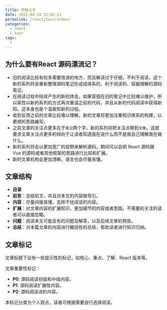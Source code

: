 ```yaml
---
title: 开始上手
date: 2022-04-14 22:02:21
permalink: /react/tour/index/
categories:
  - react
  - tour
tags:
  - 
---
```


## 为什么要有React 源码漂流记？

- 旧的阅读比较有较多需要改进的地方，而且解读过于仔细，不利于阅读，这个新的系列将会重新整理源码笔记形成成体系的、利于阅读的、容器理解的源码笔记。
- 在阅读过程中陆续产生的新的体会，如果穿插在旧的笔记中比较难以维护，所以索性以新的系列的方式再次重温之前的代码，并且从新的代码阅读中获得新知。这本身也是个温故知新的过程。
- 收到反馈之前的文章比较难以理解，新的文章将更加注重知识体系的构建，以更顺的思路编写。
- 之前文章的关注点更多在于`笔记`两个字，新的系列将把关注点移到`文章`。这就要求文章关注点更多的倾向于让读者知道我在说什么而不是我自己理解我在做什么。
- 新的系列将会以更加宽广的视野来解析源码，期间可以会把 React 源码跟 Vue 的源码或者其他框架的思路进行比较和扩展。
- 新的文章机构会更加清晰，语言也会尽量易懂。

## 文章结构

- **目录**
- **前言**：总结前文，并且对本文的内容做导引。
- **内容**：尽量间接易懂，去除干扰阅读的内容。
- **扩展**：对文章内容的扩展知识，更加细节的内容或者思路。不需要的关注的读者可以直接忽略。
- **问题**：阅读本文可能会有的问题及解答，以及后续文章的预告。
- **总结**：对本篇文章的内容进行概括性的总结，帮助读者进行知识归纳。

## 文章标记

文章标题下会有一些提示性的标记，如核心、重点、了解、React 版本等。

文章重要性标记：

- **P0**: 源码阅读初级和中级内容。
- **P1**: 源码阅读扩展性内容。
- **P2**: 源码阅读进阶内容。

本标记分类为个人观点，读者可根据需要自行选择阅读。
